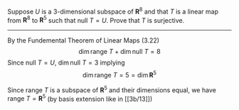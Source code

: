 Suppose $U$ is a 3-dimensional subspace of $\mathbf R^8$ and that $T$ is a linear map from $\mathbf R^8$ to $\mathbf R^5$ such that $\text{null }T = U$. Prove that $T$ is surjective.

---

By the Fundemental Theorem of Linear Maps (3.22)
$$
\dim \text{range }T + \dim \text{null }T = 8
$$
Since $\text{null }T = U$, $\dim \text{null }T = 3$ implying
$$
\dim \text{range }T = 5 = \dim \mathbf R^5
$$

Since $\text{range }T$ is a subspace of $\mathbf R^5$ and their dimensions equal, we have $\text{range }T = \mathbf R^5$ (by basis extension like in [[3b/13]])
